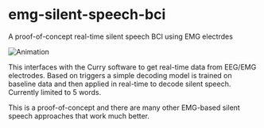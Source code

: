 # emg-silent-speech-bci
A proof-of-concept real-time silent speech BCI using EMG electrdes

![Animation](https://github.com/ricsinaruto/emg-silent-speech-bci/blob/main/emg_clip.gif)

This interfaces with the Curry software to get real-time data from EEG/EMG electrodes. Based on triggers a simple decoding model is trained on baseline data and then applied in real-time to decode silent speech. Currently limited to 5 words.

This is a proof-of-concept and there are many other EMG-based silent speech approaches that work much better.
